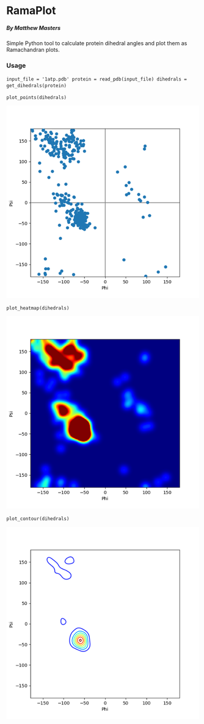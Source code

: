 # RamaPlot
##### By Matthew Masters
Simple Python tool to calculate protein dihedral angles and plot them as Ramachandran plots.

### Usage
`input_file = '1atp.pdb'
protein = read_pdb(input_file)
dihedrals = get_dihedrals(protein)`

`plot_points(dihedrals)`

![](ex_points.png)

`plot_heatmap(dihedrals)`

![](ex_heatmap.png)

`plot_contour(dihedrals)`

![](ex_contour.png)
